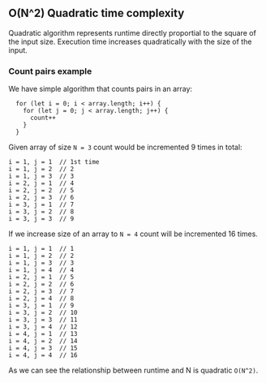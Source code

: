 ## O(N^2) Quadratic time complexity

Quadratic algorithm represents runtime directly proportial to the square of the input size. Execution time increases quadratically with the size of the input.

### Count pairs example

We have simple algorithm that counts pairs in an array:

```
  for (let i = 0; i < array.length; i++) {
    for (let j = 0; j < array.length; j++) {
      count++
    }
  }
```

Given array of size `N = 3` count would be incremented 9 times in total:

```
i = 1, j = 1  // 1st time
i = 1, j = 2  // 2
i = 1, j = 3  // 3
i = 2, j = 1  // 4
i = 2, j = 2  // 5
i = 2, j = 3  // 6
i = 3, j = 1  // 7
i = 3, j = 2  // 8
i = 3, j = 3  // 9
```

If we increase size of an array to `N = 4` count will be incremented 16 times.

```
i = 1, j = 1  // 1
i = 1, j = 2  // 2
i = 1, j = 3  // 3
i = 1, j = 4  // 4
i = 2, j = 1  // 5
i = 2, j = 2  // 6
i = 2, j = 3  // 7
i = 2, j = 4  // 8
i = 3, j = 1  // 9
i = 3, j = 2  // 10
i = 3, j = 3  // 11
i = 3, j = 4  // 12
i = 4, j = 1  // 13
i = 4, j = 2  // 14
i = 4, j = 3  // 15
i = 4, j = 4  // 16
```

As we can see the relationship between runtime and N is quadratic `O(N^2)`.
